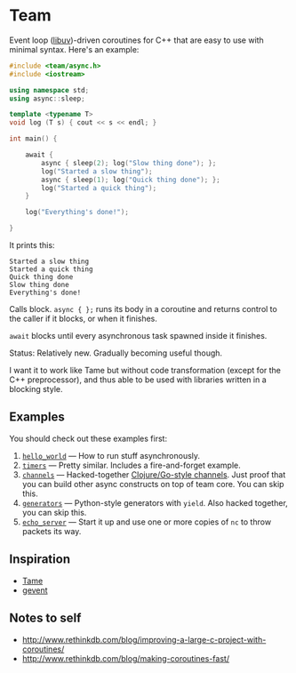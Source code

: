 # Team

Event loop ([libuv](https://github.com/joyent/libuv))-driven coroutines for C++ that are easy to use with minimal syntax. Here's an example:

```c++
#include <team/async.h>
#include <iostream>

using namespace std;
using async::sleep;

template <typename T>
void log (T s) { cout << s << endl; }

int main() {

    await {
        async { sleep(2); log("Slow thing done"); };
        log("Started a slow thing");
        async { sleep(1); log("Quick thing done"); };
        log("Started a quick thing");
    }

    log("Everything's done!");

}
```

It prints this:

```
Started a slow thing
Started a quick thing
Quick thing done
Slow thing done
Everything's done!
```

Calls block. `async { };` runs its body in a coroutine and returns control to the caller if it blocks, or when it finishes.

`await` blocks until every asynchronous task spawned inside it finishes.

Status: Relatively new. Gradually becoming useful though.

I want it to work like Tame but without code transformation (except for the C++ preprocessor), and thus able to be used with libraries written in a blocking style.

## Examples

You should check out these examples first:

1. [`hello_world`](https://github.com/Sidnicious/team/blob/master/examples/hello_world.cpp) — How to run stuff asynchronously.
2. [`timers`](https://github.com/Sidnicious/team/blob/master/examples/timers.cpp) — Pretty similar. Includes a fire-and-forget example.
3. [`channels`](https://github.com/Sidnicious/team/blob/master/examples/channels.cpp) — Hacked-together [Clojure/Go-style channels](http://blog.drewolson.org/blog/2013/07/04/clojure-core-dot-async-and-go-a-code-comparison/). Just proof that you can build other async constructs on top of team core. You can skip this.
4. [`generators`](https://github.com/Sidnicious/team/blob/master/examples/generators.cpp) — Python-style generators with `yield`. Also hacked together, you can skip this.
5. [`echo_server`](https://github.com/Sidnicious/team/blob/master/examples/echo_server.cpp) — Start it up and use one or more copies of `nc` to throw packets its way.

## Inspiration

- [Tame](https://github.com/okws/sfslite/wiki/tame)
- [gevent](http://www.gevent.org/)

## Notes to self

- http://www.rethinkdb.com/blog/improving-a-large-c-project-with-coroutines/
- http://www.rethinkdb.com/blog/making-coroutines-fast/
